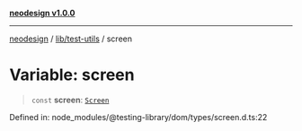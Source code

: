 [**neodesign v1.0.0**](../../../README.md)

***

[neodesign](../../../modules.md) / [lib/test-utils](../README.md) / screen

# Variable: screen

> `const` **screen**: [`Screen`](../type-aliases/Screen.md)

Defined in: node\_modules/@testing-library/dom/types/screen.d.ts:22
